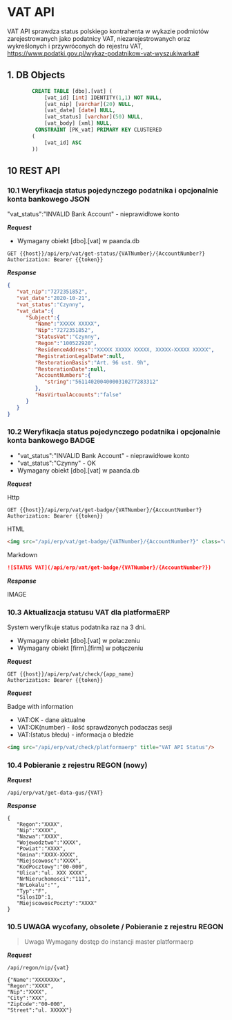 # VAT API

VAT API sprawdza status polskiego kontrahenta w wykazie podmiotów zarejestrowanych jako podatnicy VAT, niezarejestrowanych oraz wykreślonych i przywróconych do rejestru VAT, https://www.podatki.gov.pl/wykaz-podatnikow-vat-wyszukiwarka#

## 1. DB Objects 

```sql
        CREATE TABLE [dbo].[vat] (
        	[vat_id] [int] IDENTITY(1,1) NOT NULL,
        	[vat_nip] [varchar](20) NULL,
        	[vat_date] [date] NULL,
        	[vat_status] [varchar](50) NULL,
        	[vat_body] [xml] NULL,
         CONSTRAINT [PK_vat] PRIMARY KEY CLUSTERED 
        (
        	[vat_id] ASC
        ))
```

## 10 REST API

### 10.1 Weryfikacja status pojedynczego podatnika i opcjonalnie konta bankowego JSON

 "vat_status":"INVALID Bank Account" - nieprawidłowe konto

***Request***

- Wymagany obiekt [dbo].[vat] w paanda.db

```http
GET {{host}}/api/erp/vat/get-status/{VATNumber}/{AccountNumber?}
Authorization: Bearer {{token}}
```

***Response***

```json
{
   "vat_nip":"7272351852",
   "vat_date":"2020-10-21",
   "vat_status":"Czynny",
   "vat_data":{
      "Subject":{
         "Name":"XXXXX XXXXX",
         "Nip":"7272351852",
         "StatusVat":"Czynny",
         "Regon":"100522920",
         "ResidenceAddress":"XXXXX XXXXX XXXXX, XXXXX-XXXXX XXXXX",
         "RegistrationLegalDate":null,
         "RestorationBasis":"Art. 96 ust. 9h",
         "RestorationDate":null,
         "AccountNumbers":{
            "string":"56114020040000310277283312"
         },
         "HasVirtualAccounts":"false"
      }
   }
}
```

### 10.2 Weryfikacja status pojedynczego podatnika  i opcjonalnie konta bankowego  BADGE

- "vat_status":"INVALID Bank Account" - nieprawidłowe konto
- "vat_status":"Czynny" - OK
- Wymagany obiekt [dbo].[vat] w paanda.db

***Request***

Http

```http
GET {{host}}/api/erp/vat/get-badge/{VATNumber}/{AccountNumber?}
Authorization: Bearer {{token}}
```

HTML

```html
<img src="/api/erp/vat/get-badge/{VATNumber}/{AccountNumber?}" class="w3-image"  alt="STATUS VAT">
```

Markdown

```md
![STATUS VAT](/api/erp/vat/get-badge/{VATNumber}/{AccountNumber?})
```

***Response***

IMAGE


### 10.3 Aktualizacja statusu VAT dla platformaERP

System weryfikuje status podatnika raz na 3 dni.

- Wymagany obiekt [dbo].[vat] w połaczeniu
- Wymagany obiekt [firm].[firm]  w połączeniu

***Request***

```http
GET {{host}}/api/erp/vat/check/{app_name}
Authorization: Bearer {{token}}
```

***Request***

Badge with information

- VAT:OK - dane aktualne
- VAT:OK(number) - ilość sprawdzonych podaczas sesji
- VAT:(status błedu) - informacja o błedzie


```html
<img src="/api/erp/vat/check/platformaerp" title="VAT API Status"/>
```


### 10.4 Pobieranie z rejestru REGON (nowy)

***Request***

```http
/api/erp/vat/get-data-gus/{VAT}
```

***Response***

```
{
   "Regon":"XXXX",
   "Nip":"XXXX",
   "Nazwa":"XXXX",
   "Wojewodztwo":"XXXX",
   "Powiat":"XXXX",
   "Gmina":"XXXX-XXXX",
   "Miejscowosc":"XXXX",
   "KodPocztowy":"00-000",
   "Ulica":"ul. XXX XXXX",
   "NrNieruchomosci":"111",
   "NrLokalu":"",
   "Typ":"F",
   "SilosID":1,
   "MiejscowoscPoczty":"XXXX"
}
```

### 10.5 UWAGA wycofany, obsolete  / Pobieranie z rejestru REGON 

>  Uwaga Wymagany dostęp do instancji master platformaerp 

***Request***

```http
/api/regon/nip/{vat}
```

```
{"Name":"XXXXXXXx",
"Regon":"XXXX",
"Nip":"XXXX",
"City":"XXX",
"ZipCode":"00-000",
"Street":"ul. XXXXX"}
```


